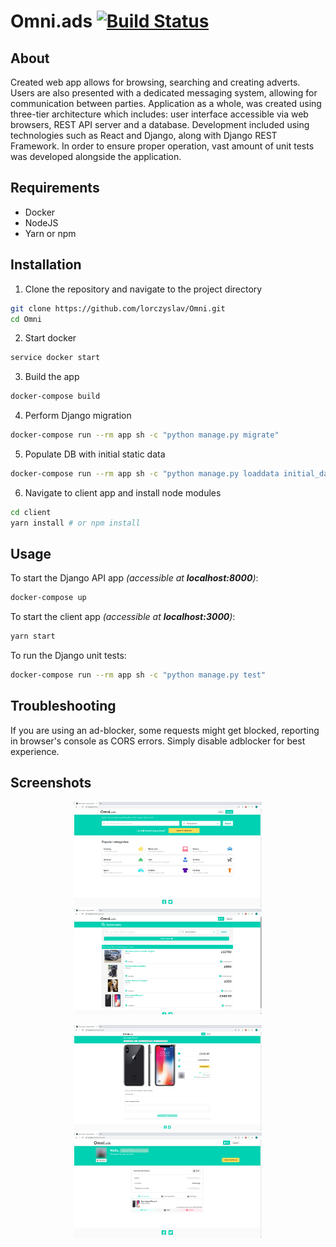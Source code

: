 # Omni.ads  [![Build Status](https://travis-ci.org/lorczyslav/Omni.svg?branch=master)](https://travis-ci.org/lorczyslav/Omni)
## About

Created web app allows for browsing, searching and creating adverts. Users are also presented with a dedicated messaging system, allowing for communication between parties. Application as a whole, was created using three-tier architecture which includes: user interface accessible via web browsers, REST API server and a database. Development included using technologies such as React and Django, along with Django REST Framework. In order to ensure proper operation, vast amount of unit tests was developed alongside the application.

## Requirements

- Docker
- NodeJS
- Yarn or npm

## Installation

1. Clone the repository and navigate to the project directory
```bash
git clone https://github.com/lorczyslav/Omni.git
cd Omni
```

2. Start docker
```bash
service docker start
```

3. Build the app
```bash
docker-compose build
```

4. Perform Django migration
```bash
docker-compose run --rm app sh -c "python manage.py migrate"
```

5. Populate DB with initial static data
```bash
docker-compose run --rm app sh -c "python manage.py loaddata initial_data.json"
```

6. Navigate to client app and install node modules
```bash
cd client
yarn install # or npm install
```
## Usage

To start the Django API app *(accessible at **localhost:8000**)*:
```bash
docker-compose up
```

To start the client app *(accessible at **localhost:3000**)*:
```bash
yarn start
```

To run the Django unit tests:
```bash
docker-compose run --rm app sh -c "python manage.py test"
```

## Troubleshooting

If you are using an ad-blocker, some requests might get blocked, reporting in browser's console as CORS errors. Simply disable adblocker for best experience.

## Screenshots

<p align="center"><img src="media/main.png" width="300" hspace="20"/><img src="media/search.png" width="300" hspace="20"/></p>
<p align="center"><img src="media/ad.png" width="300" hspace="20" /><img src="media/profile.png" width="300" hspace="20"/></p>
